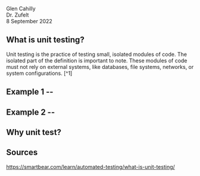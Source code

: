 Glen Cahilly \
Dr. Zufelt \
8 September 2022

## What is unit testing?
Unit testing is the practice of testing small, isolated modules of code. The isolated part of the definition is important to note. These modules of code must not rely on external systems, like databases, file systems, networks, or system configurations. [^1]

## Example 1 --

## Example 2 --

## Why unit test?

## Sources
https://smartbear.com/learn/automated-testing/what-is-unit-testing/
